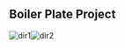 ## Boiler Plate Project

![dir1](https://github.com/aodhzld45/boiler-plate/assets/71122744/2e534a27-a917-4ab8-837a-0aaa6763a024)![dir2](https://github.com/aodhzld45/boiler-plate/assets/71122744/f1e8d16e-8021-4ac5-9dda-92ccad3aec11)





